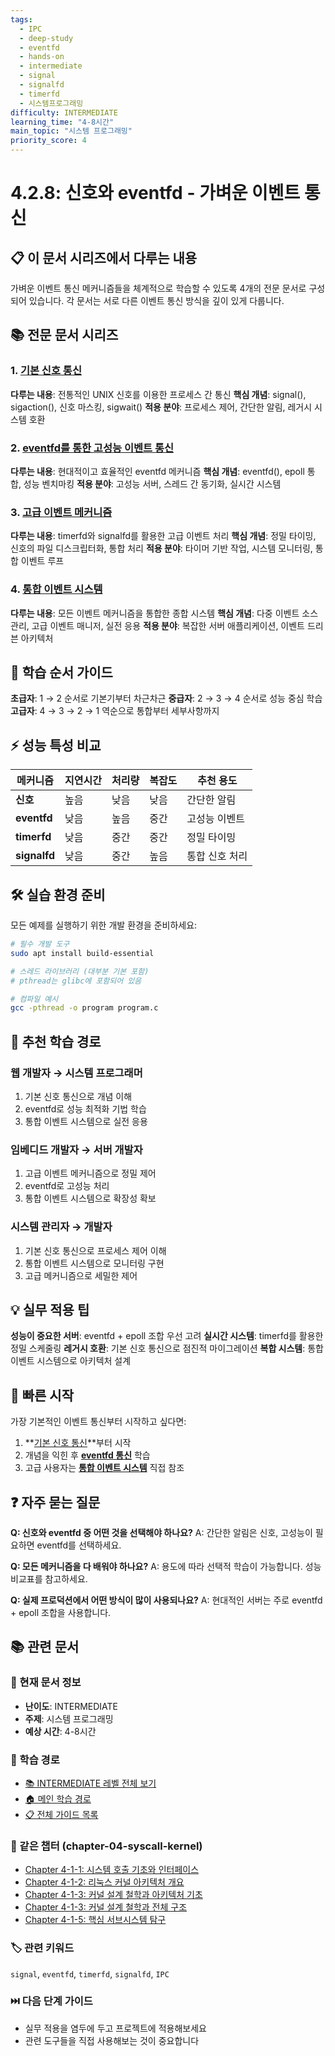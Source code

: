 ```yaml
---
tags:
  - IPC
  - deep-study
  - eventfd
  - hands-on
  - intermediate
  - signal
  - signalfd
  - timerfd
  - 시스템프로그래밍
difficulty: INTERMEDIATE
learning_time: "4-8시간"
main_topic: "시스템 프로그래밍"
priority_score: 4
---
```


# 4.2.8: 신호와 eventfd - 가벼운 이벤트 통신

## 📋 이 문서 시리즈에서 다루는 내용

가벼운 이벤트 통신 메커니즘들을 체계적으로 학습할 수 있도록 4개의 전문 문서로 구성되어 있습니다. 각 문서는 서로 다른 이벤트 통신 방식을 깊이 있게 다룹니다.

## 📚 전문 문서 시리즈

### 1. [기본 신호 통신](10-04-1-basic-signal-communication.md)

**다루는 내용**: 전통적인 UNIX 신호를 이용한 프로세스 간 통신
**핵심 개념**: signal(), sigaction(), 신호 마스킹, sigwait()
**적용 분야**: 프로세스 제어, 간단한 알림, 레거시 시스템 호환

### 2. [eventfd를 통한 고성능 이벤트 통신](04d2-eventfd-communication.md)

**다루는 내용**: 현대적이고 효율적인 eventfd 메커니즘
**핵심 개념**: eventfd(), epoll 통합, 성능 벤치마킹
**적용 분야**: 고성능 서버, 스레드 간 동기화, 실시간 시스템

### 3. [고급 이벤트 메커니즘](10-20-3-advanced-event-mechanisms.md)

**다루는 내용**: timerfd와 signalfd를 활용한 고급 이벤트 처리
**핵심 개념**: 정밀 타이밍, 신호의 파일 디스크립터화, 통합 처리
**적용 분야**: 타이머 기반 작업, 시스템 모니터링, 통합 이벤트 루프

### 4. [통합 이벤트 시스템](04d4-integrated-event-system.md)

**다루는 내용**: 모든 이벤트 메커니즘을 통합한 종합 시스템
**핵심 개념**: 다중 이벤트 소스 관리, 고급 이벤트 매니저, 실전 응용
**적용 분야**: 복잡한 서버 애플리케이션, 이벤트 드리븐 아키텍처

## 🎯 학습 순서 가이드

**초급자**: 1 → 2 순서로 기본기부터 차근차근
**중급자**: 2 → 3 → 4 순서로 성능 중심 학습
**고급자**: 4 → 3 → 2 → 1 역순으로 통합부터 세부사항까지

## ⚡ 성능 특성 비교

| 메커니즘 | 지연시간 | 처리량 | 복잡도 | 추천 용도 |
|----------|----------|---------|---------|----------|
| **신호** | 높음 | 낮음 | 낮음 | 간단한 알림 |
| **eventfd** | 낮음 | 높음 | 중간 | 고성능 이벤트 |
| **timerfd** | 낮음 | 중간 | 중간 | 정밀 타이밍 |
| **signalfd** | 낮음 | 중간 | 높음 | 통합 신호 처리 |

## 🛠️ 실습 환경 준비

모든 예제를 실행하기 위한 개발 환경을 준비하세요:

```bash
# 필수 개발 도구
sudo apt install build-essential

# 스레드 라이브러리 (대부분 기본 포함)
# pthread는 glibc에 포함되어 있음

# 컴파일 예시
gcc -pthread -o program program.c
```

## 📖 추천 학습 경로

### 웹 개발자 → 시스템 프로그래머

1. 기본 신호 통신으로 개념 이해
2. eventfd로 성능 최적화 기법 학습
3. 통합 이벤트 시스템으로 실전 응용

### 임베디드 개발자 → 서버 개발자

1. 고급 이벤트 메커니즘으로 정밀 제어
2. eventfd로 고성능 처리
3. 통합 이벤트 시스템으로 확장성 확보

### 시스템 관리자 → 개발자

1. 기본 신호 통신으로 프로세스 제어 이해
2. 통합 이벤트 시스템으로 모니터링 구현
3. 고급 메커니즘으로 세밀한 제어

## 💡 실무 적용 팁

**성능이 중요한 서버**: eventfd + epoll 조합 우선 고려
**실시간 시스템**: timerfd를 활용한 정밀 스케줄링
**레거시 호환**: 기본 신호 통신으로 점진적 마이그레이션
**복합 시스템**: 통합 이벤트 시스템으로 아키텍처 설계

## 🚀 빠른 시작

가장 기본적인 이벤트 통신부터 시작하고 싶다면:

1. **[기본 신호 통신](10-04-1-basic-signal-communication.md)**부터 시작
2. 개념을 익힌 후 **[eventfd 통신](04d2-eventfd-communication.md)** 학습
3. 고급 사용자는 **[통합 이벤트 시스템](04d4-integrated-event-system.md)** 직접 참조

## ❓ 자주 묻는 질문

**Q: 신호와 eventfd 중 어떤 것을 선택해야 하나요?**
A: 간단한 알림은 신호, 고성능이 필요하면 eventfd를 선택하세요.

**Q: 모든 메커니즘을 다 배워야 하나요?**
A: 용도에 따라 선택적 학습이 가능합니다. 성능 비교표를 참고하세요.

**Q: 실제 프로덕션에서 어떤 방식이 많이 사용되나요?**
A: 현대적인 서버는 주로 eventfd + epoll 조합을 사용합니다.

## 📚 관련 문서

### 📖 현재 문서 정보

- **난이도**: INTERMEDIATE
- **주제**: 시스템 프로그래밍
- **예상 시간**: 4-8시간

### 🎯 학습 경로

- [📚 INTERMEDIATE 레벨 전체 보기](../learning-paths/intermediate/)
- [🏠 메인 학습 경로](../learning-paths/)
- [📋 전체 가이드 목록](../README.md)

### 📂 같은 챕터 (chapter-04-syscall-kernel)

- [Chapter 4-1-1: 시스템 호출 기초와 인터페이스](./04-01-01-system-call-basics.md)
- [Chapter 4-1-2: 리눅스 커널 아키텍처 개요](./04-02-kernel-architecture.md)
- [Chapter 4-1-3: 커널 설계 철학과 아키텍처 기초](./04-01-03-kernel-design-philosophy.md)
- [Chapter 4-1-3: 커널 설계 철학과 전체 구조](./04-01-04-kernel-design-structure.md)
- [Chapter 4-1-5: 핵심 서브시스템 탐구](./04-01-05-core-subsystems.md)

### 🏷️ 관련 키워드

`signal`, `eventfd`, `timerfd`, `signalfd`, `IPC`

### ⏭️ 다음 단계 가이드

- 실무 적용을 염두에 두고 프로젝트에 적용해보세요
- 관련 도구들을 직접 사용해보는 것이 중요합니다
